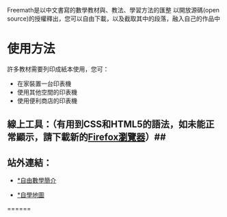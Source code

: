 
Freemath是以中文書寫的數學教材與、教法、學習方法的匯整
以開放源碼(open source)的授權釋出，您可以自由下載，以及截取其中的段落，融入自己的作品中

# 使用方法 #

許多教材需要列印成紙本使用，您可：

- 在家裝置一台印表機
- 使用其他空間的印表機
- 使用便利商店的印表機


## 線上工具：（有用到CSS和HTML5的語法，如未能正常顯示，請下載新的<a href="http://moztw.org/firefox/">Firefox瀏覽器</a>）##

 [GGB線上試用(含星星製造機)]: <http://bestian.github.io/freemath/工具軟體/GGBtester.html>
 [閃卡]: <http://bestian.github.io/freemath/工具軟體/單機閃卡.html> 


## 站外連結： ##

- <a href = "http://math.alearn.org.tw/">*自由數學簡介</a></p>
- <a href = "http://map.alearn.org.tw/">*自學地圖</a></p>

======
